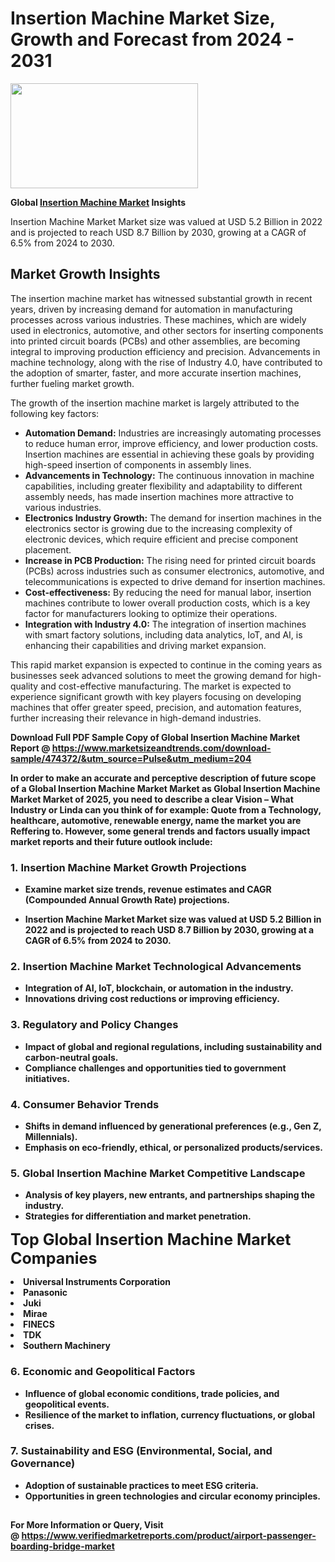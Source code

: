 <H1>Insertion Machine Market Size, Growth and Forecast from 2024 - 2031</H1><img class="aligncenter size-medium wp-image-584254" src="https://thirdeyenews.in/wp-content/uploads/2024/09/Global-Market-Research-300x168.jpeg" alt="" width="300" height="168" /><p><strong>Global&nbsp;<a href="https://www.marketsizeandtrends.com/download-sample/474372/&amp;utm_source=Pulse&amp;utm_medium=204">Insertion Machine Market</a> Insights</strong></p><p>Insertion Machine Market Market size was valued at USD 5.2 Billion in 2022 and is projected to reach USD 8.7 Billion by 2030, growing at a CAGR of 6.5% from 2024 to 2030.</p><p><h2>Market Growth Insights</h2> <p>The insertion machine market has witnessed substantial growth in recent years, driven by increasing demand for automation in manufacturing processes across various industries. These machines, which are widely used in electronics, automotive, and other sectors for inserting components into printed circuit boards (PCBs) and other assemblies, are becoming integral to improving production efficiency and precision. Advancements in machine technology, along with the rise of Industry 4.0, have contributed to the adoption of smarter, faster, and more accurate insertion machines, further fueling market growth.</p> <p><strong></strong></p> <p>The growth of the insertion machine market is largely attributed to the following key factors:</p> <ul> <li><strong>Automation Demand:</strong> Industries are increasingly automating processes to reduce human error, improve efficiency, and lower production costs. Insertion machines are essential in achieving these goals by providing high-speed insertion of components in assembly lines.</li> <li><strong>Advancements in Technology:</strong> The continuous innovation in machine capabilities, including greater flexibility and adaptability to different assembly needs, has made insertion machines more attractive to various industries.</li> <li><strong>Electronics Industry Growth:</strong> The demand for insertion machines in the electronics sector is growing due to the increasing complexity of electronic devices, which require efficient and precise component placement.</li> <li><strong>Increase in PCB Production:</strong> The rising need for printed circuit boards (PCBs) across industries such as consumer electronics, automotive, and telecommunications is expected to drive demand for insertion machines.</li> <li><strong>Cost-effectiveness:</strong> By reducing the need for manual labor, insertion machines contribute to lower overall production costs, which is a key factor for manufacturers looking to optimize their operations.</li> <li><strong>Integration with Industry 4.0:</strong> The integration of insertion machines with smart factory solutions, including data analytics, IoT, and AI, is enhancing their capabilities and driving market expansion.</li> </ul> <p>This rapid market expansion is expected to continue in the coming years as businesses seek advanced solutions to meet the growing demand for high-quality and cost-effective manufacturing. The market is expected to experience significant growth with key players focusing on developing machines that offer greater speed, precision, and automation features, further increasing their relevance in high-demand industries.</p> <p><strong></p><p><span class=""><strong>Download Full PDF Sample Copy of Global Insertion Machine Market Report</strong> @ <a href="https://www.marketsizeandtrends.com/download-sample/474372/&amp;utm_source=Pulse&amp;utm_medium=204" target="_blank">https://www.marketsizeandtrends.com/download-sample/474372/&amp;utm_source=Pulse&amp;utm_medium=204</a></span></p><p>In order to make an accurate and perceptive description of future scope of a Global&nbsp;Insertion Machine Market Market as Global&nbsp;Insertion Machine Market Market of 2025, you need to describe a clear Vision &ndash; What Industry or Linda can you think of for example: Quote from a Technology, healthcare, automotive, renewable energy, name the market you are Reffering to. However, some general trends and factors usually impact market reports and their future outlook include:</p><h3>1.&nbsp;<strong>Insertion Machine Market Growth Projections</strong></h3><ul><li>Examine market size trends, revenue estimates and CAGR (Compounded Annual Growth Rate) projections.</li><li><p>Insertion Machine Market Market size was valued at USD 5.2 Billion in 2022 and is projected to reach USD 8.7 Billion by 2030, growing at a CAGR of 6.5% from 2024 to 2030.</p></li></ul><h3>2.&nbsp;<strong>Insertion Machine Market Technological Advancements</strong></h3><ul><li>Integration of AI, IoT, blockchain, or automation in the industry.</li><li>Innovations driving cost reductions or improving efficiency.</li></ul><h3>3.&nbsp;<strong>Regulatory and Policy Changes</strong></h3><ul><li>Impact of global and regional regulations, including sustainability and carbon-neutral goals.</li><li>Compliance challenges and opportunities tied to government initiatives.</li></ul><h3>4.&nbsp;<strong>Consumer Behavior Trends</strong></h3><ul><li>Shifts in demand influenced by generational preferences (e.g., Gen Z, Millennials).</li><li>Emphasis on eco-friendly, ethical, or personalized products/services.</li></ul><h3>5.&nbsp;<strong>Global Insertion Machine Market Competitive Landscape</strong></h3><ul><li>Analysis of key players, new entrants, and partnerships shaping the industry.</li><li>Strategies for differentiation and market penetration.</li></ul><p data-pm-slice="1 1 []"><span style="color: inherit; font-family: inherit; font-size: 25px;">Top Global Insertion Machine Market Companies</span></p><div class="" data-test-id=""><p><li>Universal Instruments Corporation</li><li> Panasonic</li><li> Juki</li><li> Mirae</li><li> FINECS</li><li> TDK</li><li> Southern Machinery</li></p></div><h3>6.&nbsp;<strong>Economic and Geopolitical Factors</strong></h3><ul><li>Influence of global economic conditions, trade policies, and geopolitical events.</li><li>Resilience of the market to inflation, currency fluctuations, or global crises.</li></ul><h3>7.&nbsp;<strong>Sustainability and ESG (Environmental, Social, and Governance)</strong></h3><ul><li>Adoption of sustainable practices to meet ESG criteria.</li><li>Opportunities in green technologies and circular economy principles.</li></ul><h2><strong style="font-size: 14px;">For More Information or Query, Visit @&nbsp;</strong><a style="background-color: #ffffff; font-size: 14px;" href="https://www.marketsizeandtrends.com/report/insertion-machine-market/" target="_blank">https://www.verifiedmarketreports.com/product/airport-passenger-boarding-bridge-market</a></h2>

